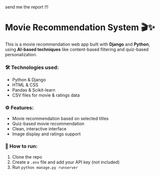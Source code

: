 send me the report !!!





























# Movie Recommendation System 🎬✨

This is a movie recommendation web app built with **Django** and **Python**, using **AI-based techniques** like content-based filtering and quiz-based personalization.

### 🛠 Technologies used:
- Python & Django
- HTML & CSS
- Pandas & Scikit-learn
- CSV files for movie & ratings data

### ⚙️ Features:
- Movie recommendation based on selected titles
- Quiz-based movie recommendation
- Clean, interactive interface
- Image display and ratings support

### 🚀 How to run:
1. Clone the repo
2. Create a `.env` file and add your API key (not included)
3. Run `python manage.py runserver`
